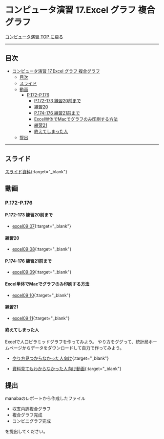 # コンピュータ演習 17.Excel グラフ 複合グラフ

[コンピュータ演習 TOP に戻る](./index.md)

<!--
YouTube 
2020
https://www.youtube.com/playlist?list=PL_g66qvNMUfSeBQvg6IsVBnvMzEvG3hPu
2021
https://www.youtube.com/playlist?list=PL_g66qvNMUfTi41G75an3JwffeJMeVcV3
-->

---

## 目次

- [コンピュータ演習 17.Excel グラフ 複合グラフ](#コンピュータ演習-17excel-グラフ-複合グラフ)
  - [目次](#目次)
  - [スライド](#スライド)
  - [動画](#動画)
    - [P.172-P.176](#p172-p176)
      - [P.172-173 練習20前まで](#p172-173-練習20前まで)
      - [練習20](#練習20)
      - [P.174-176 練習21前まで](#p174-176-練習21前まで)
      - [Excel単体でMacでグラフのみ印刷する方法](#excel単体でmacでグラフのみ印刷する方法)
      - [練習21](#練習21)
      - [終えてしまった人](#終えてしまった人)
  - [提出](#提出)


---

## スライド

[スライド資料](./cp_17slide.pdf){:target="_blank"}


## 動画

### P.172-P.176
#### P.172-173 練習20前まで
- [excel09 07](https://www.youtube.com/watch?v=z1a05GvFkaY){:target="_blank"}

#### 練習20
- [excel09 08](https://www.youtube.com/watch?v=Eyb6-gdkgrk){:target="_blank"}

#### P.174-176 練習21前まで
- [excel09 09](https://www.youtube.com/watch?v=6NWQfwJeJAA){:target="_blank"}

#### Excel単体でMacでグラフのみ印刷する方法
- [excel09 10](https://www.youtube.com/watch?v=_vZuA6Mf0fY){:target="_blank"}

#### 練習21
- [excel09 11](https://www.youtube.com/watch?v=HZzFCix69XQ){:target="_blank"}

#### 終えてしまった人
Excelで人口ピラミッドグラフを作ってみよう。
やり方をググって、統計局ホームページからデータをダウンロードして自力で作ってみよう。


- [やり方見つからなかった人向け](https://bellcurve.jp/statistics/blog/15354.html){:target="_blank"}

- [資料見てもわからなかった人向け動画](https://www.youtube.com/watch?v=KUUGB1NRj7s){:target="_blank"}


## 提出
manabaのレポートから作成したファイル
- 収支内訳複合グラフ
- 複合グラフ完成
- コンビニグラフ完成

を提出してください。
